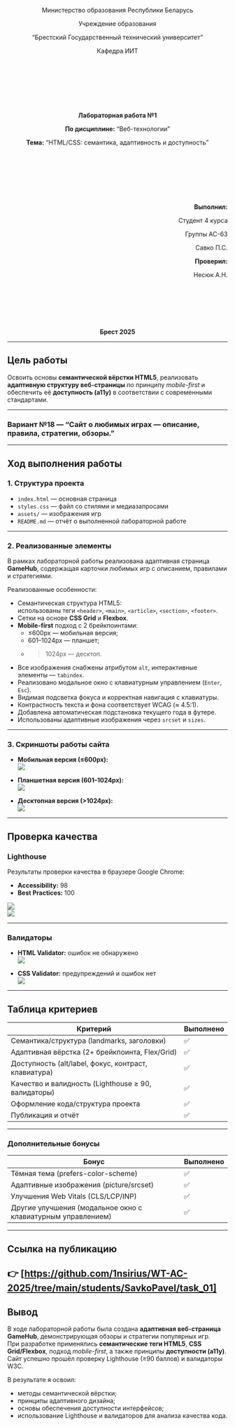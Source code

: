 <p align="center">Министерство образования Республики Беларусь</p>
<p align="center">Учреждение образования</p>
<p align="center">“Брестский Государственный технический университет”</p>
<p align="center">Кафедра ИИТ</p>
<br><br><br><br><br><br>
<p align="center"><strong>Лабораторная работа №1</strong></p>
<p align="center"><strong>По дисциплине:</strong> “Веб-технологии”</p>
<p align="center"><strong>Тема:</strong> “HTML/CSS: семантика, адаптивность и доступность”</p>
<br><br><br><br><br><br>
<p align="right"><strong>Выполнил:</strong></p>
<p align="right">Студент 4 курса</p>
<p align="right">Группы АС-63</p>
<p align="right">Савко П.С.</p>
<p align="right"><strong>Проверил:</strong></p>
<p align="right">Несюк А.Н.</p>
<br><br><br><br><br>
<p align="center"><strong>Брест 2025</strong></p>

---

## Цель работы

Освоить основы **семантической вёрстки HTML5**, реализовать **адаптивную структуру веб-страницы** по принципу *mobile-first* и обеспечить её **доступность (a11y)** в соответствии с современными стандартами.

---

### Вариант №18 — “Сайт о любимых играх — описание, правила, стратегии, обзоры.”

---

## Ход выполнения работы

### 1. Структура проекта

- `index.html` — основная страница  
- `styles.css` — файл со стилями и медиазапросами  
- `assets/` — изображения игр  
- `README.md` — отчёт о выполненной лабораторной работе  

---

### 2. Реализованные элементы

В рамках лабораторной работы реализована адаптивная страница **GameHub**, содержащая карточки любимых игр с описанием, правилами и стратегиями.  

Реализованные особенности:
- Семантическая структура HTML5:  
  использованы теги `<header>`, `<main>`, `<article>`, `<section>`, `<footer>`.  
- Сетки на основе **CSS Grid** и **Flexbox**.  
- **Mobile-first** подход с 2 брейкпоинтами:  
  - ≤600px — мобильная версия;  
  - 601–1024px — планшет;  
  - >1024px — десктоп.  
- Все изображения снабжены атрибутом `alt`, интерактивные элементы — `tabindex`.  
- Реализовано модальное окно с клавиатурным управлением (`Enter`, `Esc`).  
- Видимая подсветка фокуса и корректная навигация с клавиатуры.  
- Контрастность текста и фона соответствует WCAG (≈ 4.5:1).  
- Добавлена автоматическая подстановка текущего года в футере.  
- Использованы адаптивные изображения через `srcset` и `sizes`.  

---

### 3. Скриншоты работы сайта

- **Мобильная версия (≤600px):**  
![](img/mobile.png)

- **Планшетная версия (601–1024px):**  
![](img/tablet.png)

- **Десктопная версия (>1024px):**  
![](img/desktop.png)

---

## Проверка качества

### Lighthouse

Результаты проверки качества в браузере Google Chrome:

- **Accessibility:** 98  
- **Best Practices:** 100  

![](img/lighthouse_accessibility.png)  
![](img/lighthouse_best_practices.png)

---

### Валидаторы

- **HTML Validator:** ошибок не обнаружено  
![](img/html_validator.png)

- **CSS Validator:** предупреждений и ошибок нет  
![](img/css_validator.png)

---

## Таблица критериев

| Критерий                                             | Выполнено |
|------------------------------------------------------|-----------|
| Семантика/структура (landmarks, заголовки)           | ✅       |
| Адаптивная вёрстка (2+ брейкпоинта, Flex/Grid)       | ✅       |
| Доступность (alt/label, фокус, контраст, клавиатура) | ✅       |
| Качество и валидность (Lighthouse ≥ 90, валидаторы)  | ✅       |
| Оформление кода/структура проекта                    | ✅       |
| Публикация и отчёт                                   | ✅       |

---

### Дополнительные бонусы 

| Бонус                                                       | Выполнено |
|-------------------------------------------------------------|-----------|
| Тёмная тема (prefers-color-scheme)                          | ✅        |
| Адаптивные изображения (picture/srcset)                     | ✅        |
| Улучшения Web Vitals (CLS/LCP/INP)                          | ✅        |
| Другие улучшения (модальное окно с клавиатурным управлением)| ✅        |

---

## Ссылка на публикацию

👉 [https://github.com/1nsirius/WT-AC-2025/tree/main/students/SavkoPavel/task_01]
---

## Вывод

В ходе лабораторной работы была создана **адаптивная веб-страница GameHub**, демонстрирующая обзоры и стратегии популярных игр.  
При разработке применялись **семантические теги HTML5**, **CSS Grid/Flexbox**, подход *mobile-first*, а также принципы **доступности (a11y)**.  
Сайт успешно прошёл проверку Lighthouse (≥90 баллов) и валидаторы W3C.  

В результате я освоил:
- методы семантической вёрстки;
- принципы адаптивного дизайна;
- основы обеспечения доступности интерфейсов;
- использование Lighthouse и валидаторов для анализа качества кода.
